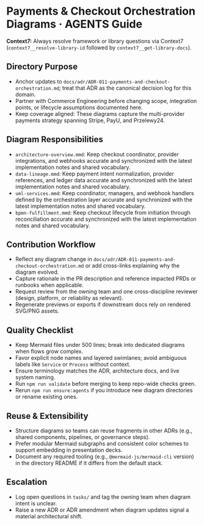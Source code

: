 # Payments & Checkout Orchestration Diagrams · AGENTS Guide

**Context7:** Always resolve framework or library questions via Context7 (`context7__resolve-library-id` followed by `context7__get-library-docs`).
## Directory Purpose
- Anchor updates to `docs/adr/ADR-011-payments-and-checkout-orchestration.md`; treat that ADR as the canonical decision log for this domain.
- Partner with Commerce Engineering before changing scope, integration points, or lifecycle assumptions documented here.
- Keep coverage aligned: These diagrams capture the multi-provider payments strategy spanning Stripe, PayU, and Przelewy24.

## Diagram Responsibilities
- `architecture-overview.mmd`: Keep checkout coordinator, provider integrations, and webhooks accurate and synchronized with the latest implementation notes and shared vocabulary.
- `data-lineage.mmd`: Keep payment intent normalization, provider references, and ledger data accurate and synchronized with the latest implementation notes and shared vocabulary.
- `uml-services.mmd`: Keep coordinator, managers, and webhook handlers defined by the orchestration layer accurate and synchronized with the latest implementation notes and shared vocabulary.
- `bpmn-fulfillment.mmd`: Keep checkout lifecycle from initiation through reconciliation accurate and synchronized with the latest implementation notes and shared vocabulary.

## Contribution Workflow
- Reflect any diagram change in `docs/adr/ADR-011-payments-and-checkout-orchestration.md` or add cross-links explaining why the diagram evolved.
- Capture rationale in the PR description and reference impacted PRDs or runbooks when applicable.
- Request review from the owning team and one cross-discipline reviewer (design, platform, or reliability as relevant).
- Regenerate previews or exports if downstream docs rely on rendered SVG/PNG assets.

## Quality Checklist
- Keep Mermaid files under 500 lines; break into dedicated diagrams when flows grow complex.
- Favor explicit node names and layered swimlanes; avoid ambiguous labels like `Service` or `Process` without context.
- Ensure terminology matches the ADR, architecture docs, and live system naming.
- Run `npm run validate` before merging to keep repo-wide checks green.
- Rerun `npm run ensure:agents` if you introduce new diagram directories or rename existing ones.

## Reuse & Extensibility
- Structure diagrams so teams can reuse fragments in other ADRs (e.g., shared components, pipelines, or governance steps).
- Prefer modular Mermaid subgraphs and consistent color schemes to support embedding in presentation decks.
- Document any required tooling (e.g., `@mermaid-js/mermaid-cli` version) in the directory README if it differs from the default stack.

## Escalation
- Log open questions in `tasks/` and tag the owning team when diagram intent is unclear.
- Raise a new ADR or ADR amendment when diagram updates signal a material architectural shift.
